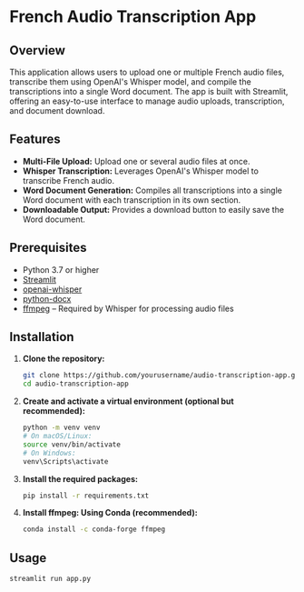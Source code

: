 # French Audio Transcription App

## Overview

This application allows users to upload one or multiple French audio files, transcribe them using OpenAI's Whisper model, and compile the transcriptions into a single Word document. The app is built with Streamlit, offering an easy-to-use interface to manage audio uploads, transcription, and document download.

## Features

- **Multi-File Upload:** Upload one or several audio files at once.
- **Whisper Transcription:** Leverages OpenAI's Whisper model to transcribe French audio.
- **Word Document Generation:** Compiles all transcriptions into a single Word document with each transcription in its own section.
- **Downloadable Output:** Provides a download button to easily save the Word document.

## Prerequisites

- Python 3.7 or higher
- [Streamlit](https://streamlit.io/)
- [openai-whisper](https://github.com/openai/whisper)
- [python-docx](https://python-docx.readthedocs.io/en/latest/)
- [ffmpeg](https://ffmpeg.org/) – Required by Whisper for processing audio files

## Installation

1. **Clone the repository:**

   ```bash
   git clone https://github.com/yourusername/audio-transcription-app.git
   cd audio-transcription-app

2. **Create and activate a virtual environment (optional but recommended):**

    ```bash
    python -m venv venv
    # On macOS/Linux:
    source venv/bin/activate
    # On Windows:
    venv\Scripts\activate

3. **Install the required packages:**

    ```bash
    pip install -r requirements.txt

4. **Install ffmpeg: Using Conda (recommended):**

    ```bash
    conda install -c conda-forge ffmpeg

## Usage

   ```bash
   streamlit run app.py
